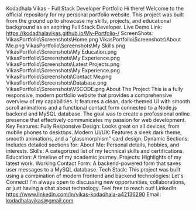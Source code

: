 Kodadhala Vikas - Full Stack Developer Portfolio
Hi there! Welcome to the official repository for my personal portfolio website. This project was built from the ground up to showcase my skills, projects, and educational background as an aspiring Full Stack Developer.
Live Demo Link: https://kodadhalavikas.github.io/My-Portfolio-/
ScreenShots: 
VikasPortfolio\Screenshots\Home.png
VikasPortfolio\Screenshots\About Me.png
VikasPortfolio\Screenshots\My Skills.png
VikasPortfolio\Screenshots\My Education.png
VikasPortfolio\Screenshots\My Experience.png
VikasPortfolio\Screenshots\Latest Projects.png
VikasPortfolio\Screenshots\My Experience.png
VikasPortfolio\Screenshots\Contact Me.png
VikasPortfolio\Screenshots\Database.png
VikasPortfolio\Screenshots\VSCODE.png
About The Project
This is a fully responsive, modern portfolio website that provides a comprehensive overview of my capabilities. It features a clean, dark-themed UI with smooth scroll animations and a functional contact form connected to a Node.js backend and MySQL database. The goal was to create a professional online presence that effectively communicates my passion for web development.
Key Features: 
Fully Responsive Design: Looks great on all devices, from mobile phones to desktops.
Modern UI/UX: Features a sleek dark theme, smooth animations, and a "glassmorphism" card design.
Dynamic Sections: Includes detailed sections for:
About Me: Personal details, hobbies, and interests.
Skills: A categorized list of my technical skills and certifications.
Education: A timeline of my academic journey.
Projects: Highlights of my latest work.
Working Contact Form: A backend-powered form that saves user messages to a MySQL database.
Tech Stack:
This project was built using a combination of modern frontend and backend technologies:
Let's Connect!
I'm always open to discussing new opportunities, collaborations, or just having a chat about technology. Feel free to reach out!
LinkedIn: https://www.linkedin.com/in/vikas-kodadhala-a42136290
Email: kodadhalavikas@gmail.com
